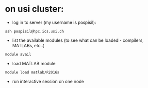 # on usi cluster:

- log in to server (my username is pospisil):
```
ssh pospisil@hpc.ics.usi.ch
```
- list the available modules (to see what can be loaded - compilers, MATLABs, etc..)
```
module avail
```
- load MATLAB module
```
module load matlab/R2016a
```
- run interactive session on one node



